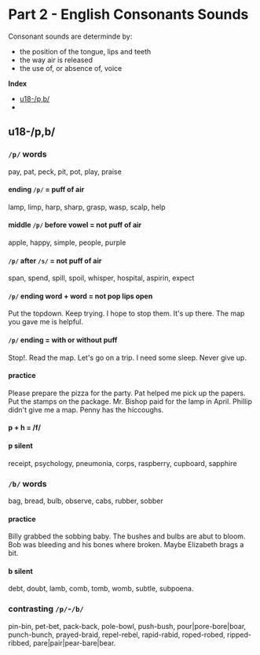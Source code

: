 # Part 2 - English Consonants Sounds

Consonant sounds are determinde by:
- the position of the tongue, lips and teeth
- the way air is released
- the use of, or absence of, voice

**Index**  
- [u18-/p,b/](#u18-pb)  
- 

## u18-/p,b/
### `/p/` words
pay, pat, peck, pit, pot, play, praise

#### ending `/p/` = puff of air
lamp, limp, harp, sharp, grasp, wasp, scalp, help

#### middle `/p/` before vowel = not puff of air
apple, happy, simple, people, purple

#### `/p/` after `/s/` = not puff of air
span, spend, spill, spoil, whisper, hospital, aspirin, expect

#### `/p/` ending word + word = not pop lips open
Put the topdown. Keep trying. I hope to stop them. It's up there. The map you gave me is helpful.

#### `/p/` ending = with or without puff
Stop!. Read the map. Let's go on a trip. I need some sleep. Never give up.

#### practice
Please prepare the pizza for the party. Pat helped me pick up the papers. Put the stamps on the package. Mr. Bishop paid for the lamp in April. Phillip didn't give me a map. Penny has the hiccoughs.

#### p + h = /f/
#### p silent
receipt, psychology, pneumonia, corps, raspberry, cupboard, sapphire

### `/b/` words
bag, bread, bulb, observe, cabs, rubber, sobber

#### practice
Billy grabbed the sobbing baby. The bushes and bulbs are abut to bloom. Bob was bleeding and his bones where broken. Maybe Elizabeth brags a bit.

#### b silent
debt, doubt, lamb, comb, tomb, womb, subtle, subpoena.

### contrasting `/p/`-`/b/`
pin-bin, pet-bet, pack-back, pole-bowl, push-bush, pour|pore-bore|boar, punch-bunch, prayed-braid, repel-rebel, rapid-rabid, roped-robed, ripped-ribbed, pare|pair|pear-bare|bear.
